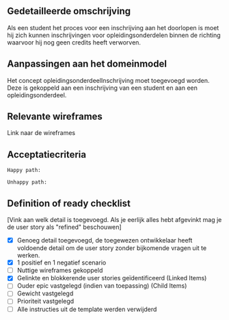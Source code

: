 ## Gedetailleerde omschrijving

Als een student het proces voor een inschrijving aan het doorlopen is moet hij zich kunnen inschrijvingen voor opleidingsonderdelen binnen de richting waarvoor hij nog geen credits heeft verworven.

## Aanpassingen aan het domeinmodel

Het concept opleidingsonderdeelInschrijving moet toegevoegd worden. Deze is gekoppeld aan een inschrijving van een student en aan een opleidingsonderdeel.

## Relevante wireframes

Link naar de wireframes

## Acceptatiecriteria

```
Happy path:

Unhappy path:

```

## Definition of ready checklist

\[Vink aan welk detail is toegevoegd. Als je eerlijk alles hebt afgevinkt mag je de user story als "refined" beschouwen\]

* [x] Genoeg detail toegevoegd, de toegewezen ontwikkelaar heeft voldoende detail om de user story zonder bijkomende vragen uit te werken.
* [x] 1 positief en 1 negatief scenario
* [ ] Nuttige wireframes gekoppeld
* [x] Gelinkte en blokkerende user stories geïdentificeerd (Linked Items)
* [ ] Ouder epic vastgelegd (indien van toepassing) (Child Items)
* [ ] Gewicht vastgelegd
* [ ] Prioriteit vastgelegd
* [ ] Alle instructies uit de template werden verwijderd